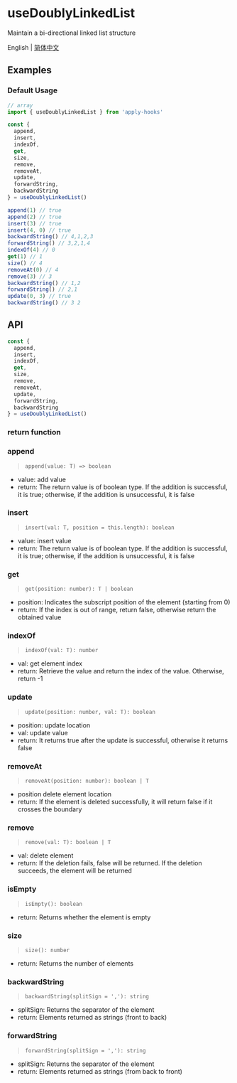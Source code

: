 # useDoublyLinkedList

Maintain a bi-directional linked list structure

English | [简体中文](https://github.com/a572251465/w-hooks/blob/main/packages/src/useDoublyLinkedList/index.zh-CN.md)

## Examples

### Default Usage

```js
// array
import { useDoublyLinkedList } from 'apply-hooks'

const {
  append,
  insert,
  indexOf,
  get,
  size,
  remove,
  removeAt,
  update,
  forwardString,
  backwardString
} = useDoublyLinkedList()

append(1) // true
append(2) // true
insert(3) // true
insert(4, 0) // true
backwardString() // 4,1,2,3
forwardString() // 3,2,1,4
indexOf(4) // 0
get(1) // 1
size() // 4
removeAt(0) // 4
remove(3) // 3
backwardString() // 1,2
forwardString() // 2,1
update(0, 3) // true
backwardString() // 3 2
```

## API

```typescript
const {
  append,
  insert,
  indexOf,
  get,
  size,
  remove,
  removeAt,
  update,
  forwardString,
  backwardString
} = useDoublyLinkedList()
```

### return function

### append

> `append(value: T) => boolean`

- value: add value
- return: The return value is of boolean type. If the addition is successful, it is true; otherwise, if the addition is unsuccessful, it is false

### insert

> `insert(val: T, position = this.length): boolean`

- value: insert value
- return: The return value is of boolean type. If the addition is successful, it is true; otherwise, if the addition is unsuccessful, it is false

### get

> `get(position: number): T | boolean`

- position: Indicates the subscript position of the element (starting from 0)
- return: If the index is out of range, return false, otherwise return the obtained value

### indexOf

> `indexOf(val: T): number`

- val: get element index
- return: Retrieve the value and return the index of the value. Otherwise, return -1

### update

> `update(position: number, val: T): boolean`

- position: update location
- val: update value
- return: It returns true after the update is successful, otherwise it returns false

### removeAt

> `removeAt(position: number): boolean | T`

- position delete element location
- return: If the element is deleted successfully, it will return false if it crosses the boundary

### remove

> `remove(val: T): boolean | T`

- val: delete element
- return: If the deletion fails, false will be returned. If the deletion succeeds, the element will be returned

### isEmpty

> `isEmpty(): boolean`

- return: Returns whether the element is empty

### size

> `size(): number`

- return: Returns the number of elements

### backwardString

> `backwardString(splitSign = ','): string`

- splitSign: Returns the separator of the element
- return: Elements returned as strings (front to back)

### forwardString

> `forwardString(splitSign = ','): string`

- splitSign: Returns the separator of the element
- return: Elements returned as strings (from back to front)
